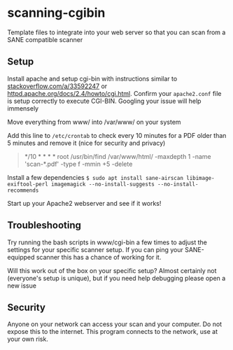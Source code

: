 # scanning-cgibin
Template files to integrate into your web server so that you can scan from a SANE compatible scanner

## Setup
Install apache and setup cgi-bin with instructions similar to [stackoverflow.com/a/33592247](https://stackoverflow.com/a/33592247) or [httpd.apache.org/docs/2.4/howto/cgi.html](https://httpd.apache.org/docs/2.4/howto/cgi.html). Confirm your `apache2.conf` file is setup correctly to execute CGI-BIN. Googling your issue will help immensely

Move everything from www/ into /var/www/ on your system

Add this line to `/etc/crontab` to check every 10 minutes for a PDF older than 5 minutes and remove it (nice for security and privacy)
> \*/10 \* \* \* \*	root	/usr/bin/find /var/www/html/ -maxdepth 1 -name 'scan-\*.pdf' -type f -mmin +5 -delete

Install a few dependencies
```$ sudo apt install sane-airscan libimage-exiftool-perl imagemagick --no-install-suggests --no-install-recommends```

Start up your Apache2 webserver and see if it works!

## Troubleshooting
Try running the bash scripts in www/cgi-bin a few times to adjust the settings for your specific scanner setup. If you can ping your SANE-equipped scanner this has a chance of working for it.

Will this work out of the box on your specific setup? Almost certainly not (everyone's setup is unique), but if you need help debugging please open a new issue

## Security
Anyone on your network can access your scan and your computer. Do not expose this to the internet. This program connects to the network, use at your own risk.
